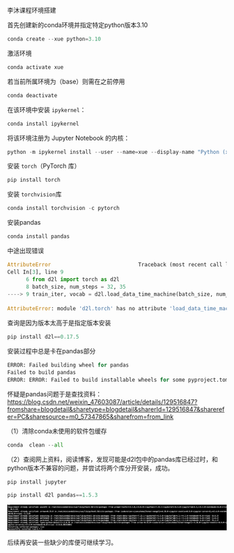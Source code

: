 李沐课程环境搭建

首先创建新的conda环境并指定特定python版本3.10

```python
conda create --xue python=3.10
```

激活环境

```python
conda activate xue
```

若当前所属环境为（base）则需在之前停用

```python
conda deactivate
```

在该环境中安装 `ipykernel`：

```python
conda install ipykernel
```

将该环境注册为 Jupyter Notebook 的内核：

```python
python -m ipykernel install --user --name=xue --display-name "Python (xue)"
```

安装 `torch`（PyTorch 库）

```python
pip install torch
```

安装 `torchvision`库

```python
conda install torchvision -c pytorch
```

安装pandas

```python
conda install pandas
```

中途出现错误

```python
AttributeError                            Traceback (most recent call last)
Cell In[3], line 9
      6 from d2l import torch as d2l
      8 batch_size, num_steps = 32, 35
----> 9 train_iter, vocab = d2l.load_data_time_machine(batch_size, num_steps)

AttributeError: module 'd2l.torch' has no attribute 'load_data_time_machine'
```

查询是因为版本太高于是指定版本安装

```python
pip install d2l==0.17.5
```

安装过程中总是卡在pandas部分

```python
ERROR: Failed building wheel for pandas
Failed to build pandas
ERROR: ERROR: Failed to build installable wheels for some pyproject.toml based projects (pandas)
```

怀疑是pandas问题于是查找资料：https://blog.csdn.net/weixin_47603087/article/details/129516847?fromshare=blogdetail&sharetype=blogdetail&sharerId=129516847&sharerefer=PC&sharesource=m0_57347865&sharefrom=from_link

（1）清除conda未使用的软件包缓存

```python
conda  clean --all
```

（2）查阅网上资料，阅读博客，发现可能是d2l包中的pandas库已经过时，和python版本不兼容的问题，并尝试将两个库分开安装，成功。

```python
pip install jupyter
```

```python
pip install d2l pandas==1.5.3
```

<img src="https://raw.githubusercontent.com/xuepengze/Experiment/main/main/limu/picture/image-20241111205328501.png" style="zoom:80%;" />

后续再安装一些缺少的库便可继续学习。